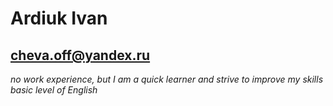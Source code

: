# Ardiuk Ivan
## cheva.off@yandex.ru
_no work experience, but I am a quick learner and strive to improve my skills_
*basic level of English*

